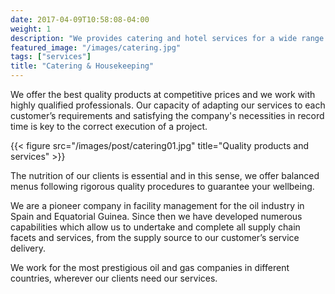 ```yaml
---
date: 2017-04-09T10:58:08-04:00
weight: 1
description: "We provides catering and hotel services for a wide range of sectors in different places around the world."
featured_image: "/images/catering.jpg"
tags: ["services"]
title: "Catering & Housekeeping"
---
```

We offer the best quality products at competitive prices and we work with highly qualified professionals. Our capacity of adapting our services to each customer’s requirements and satisfying the company's necessities in record time is key to the correct execution of a project.

{{< figure src="/images/post/catering01.jpg" title="Quality products and services" >}}

The nutrition of our clients is essential and in this sense, we offer balanced menus following rigorous quality procedures to guarantee your wellbeing.

We are a pioneer company in facility management for the oil industry in Spain and Equatorial Guinea. Since then we have developed numerous capabilities which allow us to undertake and complete all supply chain facets
and services, from the supply source to our customer’s service delivery.

We work for the most prestigious oil and gas companies in different countries, wherever our clients need our services.